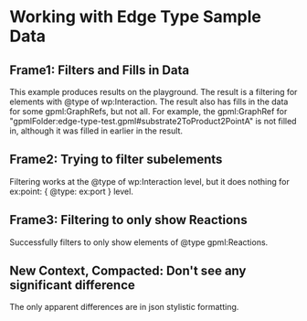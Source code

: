 Working with Edge Type Sample Data
==================================

Frame1: Filters and Fills in Data
--------------------------------
This example produces results on the playground. The result is a filtering for elements with @type of wp:Interaction. The result also has fills in the data for some gpml:GraphRefs, but not all. For example, the gpml:GraphRef for "gpmlFolder:edge-type-test.gpml#substrate2ToProduct2PointA" is not filled in, although it was filled in earlier in the result.

Frame2: Trying to filter subelements 
------------------------------------
Filtering works at the @type of wp:Interaction level, but it does nothing for ex:point: { @type: ex:port } level.

Frame3: Filtering to only show Reactions 
----------------------------------------
Successfully filters to only show elements of @type gpml:Reactions.

New Context, Compacted: Don't see any significant difference
------------------------------------------------------------

The only apparent differences are in json stylistic formatting.
